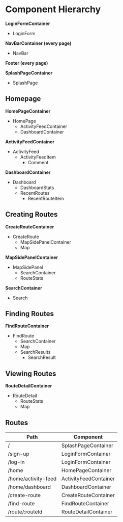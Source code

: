 # Component Hierarchy

**LoginFormContainer**
+ LoginForm

**NavBarContainer (every page)**
+ NavBar

**Footer (every page)**

**SplashPageContainer**
+ SplashPage

## Homepage

**HomePageContainer**
+ HomePage
    + ActivityFeedContainer
    + DashboardContainer

**ActivityFeedContainer**
+ ActivityFeed
    + ActivityFeedItem
        + Comment

**DashboardContainer**
+ Dashboard
    + DashboardStats
    + RecentRoutes
        + RecentRouteItem

## Creating Routes

**CreateRouteContainer**
+ CreateRoute
    + MapSidePanelContainer
    + Map

**MapSidePanelContainer**
+ MapSidePanel
    + SearchContainer
    + RouteStats

**SearchContainer**
+ Search

## Finding Routes

**FindRouteContainer**
+ FindRoute
    + SearchContainer
    + Map
    + SearchResults
        + SearchResult

## Viewing Routes

**RouteDetailContainer**
+ RouteDetail
    + RouteStats
    + Map

## Routes

|Path   | Component   |
|-------|-------------|
| / | SplashPageContainer |
| /sign-up | LoginFormContainer |
| /log-in | LoginFormContainer |
| /home | HomePageContainer |
| /home/activity-feed | ActivityFeedContainer |
| /home/dashboard | DashboardContainer |
| /create-route | CreateRouteContainer |
| /find-route | FindRouteContainer |
| /route/:routeId | RouteDetailContainer |
